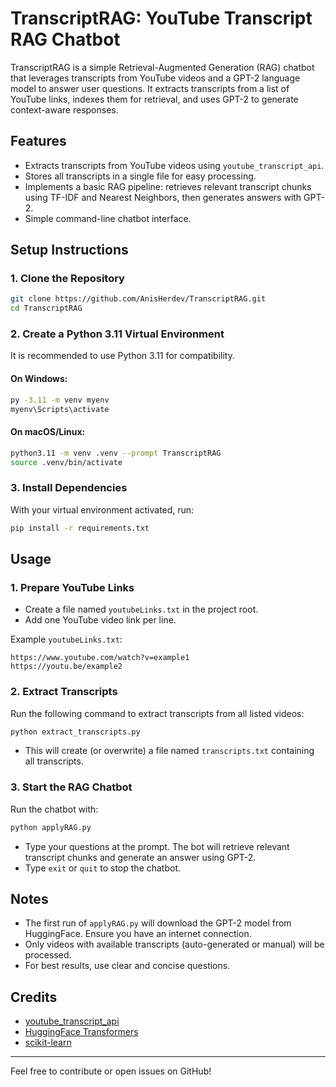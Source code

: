 # TranscriptRAG: YouTube Transcript RAG Chatbot

TranscriptRAG is a simple Retrieval-Augmented Generation (RAG) chatbot that leverages transcripts from YouTube videos and a GPT-2 language model to answer user questions. It extracts transcripts from a list of YouTube links, indexes them for retrieval, and uses GPT-2 to generate context-aware responses.

## Features
- Extracts transcripts from YouTube videos using `youtube_transcript_api`.
- Stores all transcripts in a single file for easy processing.
- Implements a basic RAG pipeline: retrieves relevant transcript chunks using TF-IDF and Nearest Neighbors, then generates answers with GPT-2.
- Simple command-line chatbot interface.

## Setup Instructions

### 1. Clone the Repository
```bash
git clone https://github.com/AnisHerdev/TranscriptRAG.git
cd TranscriptRAG
```

### 2. Create a Python 3.11 Virtual Environment
It is recommended to use Python 3.11 for compatibility.

#### On Windows:
```bash
py -3.11 -m venv myenv
myenv\Scripts\activate
```

#### On macOS/Linux:
```bash
python3.11 -m venv .venv --prompt TranscriptRAG
source .venv/bin/activate
```

### 3. Install Dependencies
With your virtual environment activated, run:
```bash
pip install -r requirements.txt
```

## Usage

### 1. Prepare YouTube Links
- Create a file named `youtubeLinks.txt` in the project root.
- Add one YouTube video link per line.

Example `youtubeLinks.txt`:
```
https://www.youtube.com/watch?v=example1
https://youtu.be/example2
```

### 2. Extract Transcripts
Run the following command to extract transcripts from all listed videos:
```bash
python extract_transcripts.py
```
- This will create (or overwrite) a file named `transcripts.txt` containing all transcripts.

### 3. Start the RAG Chatbot
Run the chatbot with:
```bash
python applyRAG.py
```
- Type your questions at the prompt. The bot will retrieve relevant transcript chunks and generate an answer using GPT-2.
- Type `exit` or `quit` to stop the chatbot.

## Notes
- The first run of `applyRAG.py` will download the GPT-2 model from HuggingFace. Ensure you have an internet connection.
- Only videos with available transcripts (auto-generated or manual) will be processed.
- For best results, use clear and concise questions.

## Credits
- [youtube_transcript_api](https://github.com/jdepoix/youtube-transcript-api)
- [HuggingFace Transformers](https://github.com/huggingface/transformers)
- [scikit-learn](https://scikit-learn.org/)

---

Feel free to contribute or open issues on GitHub! 